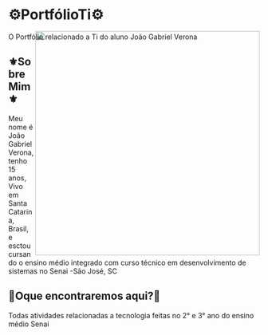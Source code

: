 
# ⚙️PortfólioTi⚙️
O Portfólio relacionado a Ti do aluno João Gabriel Verona
<img align="right" width="450px" style="margin-top:-20px" src="https://i.imgur.com/8yDEYRy.gif">

## ⚜️Sobre Mim⚜️


Meu nome é João Gabriel Verona, tenho 15 anos, Vivo em Santa Catarina, Brasil, e esctou cursando o ensino médio integrado com curso técnico em desenvolvimento de sistemas no Senai -São José, SC

## 📝Oque encontraremos aqui?📝
Todas atividades relacionadas a tecnologia feitas no 2° e 3° ano do ensino médio Senai
